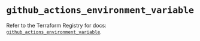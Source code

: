 # `github_actions_environment_variable`

Refer to the Terraform Registry for docs: [`github_actions_environment_variable`](https://registry.terraform.io/providers/integrations/github/5.44.0/docs/resources/actions_environment_variable).

